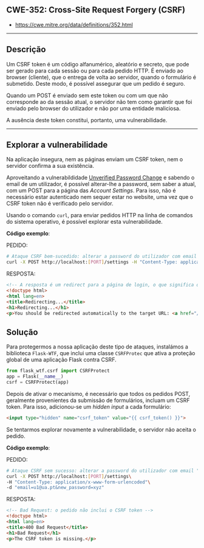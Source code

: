 ## CWE-352: Cross-Site Request Forgery (CSRF)
- https://cwe.mitre.org/data/definitions/352.html

---
## Descrição
Um CSRF token é um código alfanumérico, aleatório e secreto, que pode ser gerado para cada sessão ou para cada pedido HTTP. É enviado ao browser (cliente), que o entrega de volta ao servidor, quando o formulário é submetido. Deste modo, é possível assegurar que um pedido é seguro.

Quando um POST é enviado sem este token ou com um que não corresponde ao da sessão atual, o servidor não tem como garantir que foi enviado pelo browser do utilizador e não por uma entidade maliciosa.

A ausência deste token constitui, portanto, uma vulnerabilidade.

---
## Explorar a vulnerabilidade

Na aplicação insegura, nem as páginas enviam um CSRF token, nem o servidor confirma a sua existência.

Aproveitando a vulnerabildidade [Unverified Password Change](CWE-620.md) e sabendo o email de um utilizador, é possível alterar-lhe a password, sem saber a atual, com um POST para a página das *Account Settings*. Para isso, não é necessário estar autenticado nem sequer estar no website, uma vez que o CSRF token não é verificado pelo servidor.

Usando o comando ```curl```, para enviar pedidos HTTP na linha de comandos do sistema operativo, é possível explorar esta vulnerabilidade.

**Código exemplo**:

PEDIDO:
```bash
# Ataque CSRF bem-sucedido: alterar a password do utilizador com email "u1@ua.pt" para "xyz"
curl -X POST http://localhost:[PORT]/settings -H "Content-Type: application/x-www-form-urlencoded" -d "email=u1@ua.pt&new_password=xyz"
```
RESPOSTA:
```html
<!-- A resposta é um redirect para a página de login, o que significa que a password foi alterada -->
<!doctype html>
<html lang=en>
<title>Redirecting...</title>
<h1>Redirecting...</h1>
<p>You should be redirected automatically to the target URL: <a href="/login">/login</a>. If not, click the link.
```

## Solução

Para protegermos a nossa aplicação deste tipo de ataques, instalámos a biblioteca ```Flask-WTF```, que inclui uma classe ```CSRFProtec``` que ativa a proteção global de uma aplicação Flask contra CSRF.
```python
from flask_wtf.csrf import CSRFProtect
app = Flask(__name__)
csrf = CSRFProtect(app)
```

Depois de ativar o mecanismo, é necessário que todos os pedidos POST, geralmente provenientes da submissão de formulários, incluam um CSRF token. Para isso, adicionou-se um *hidden input* a cada formulário:
```html
<input type="hidden" name="csrf_token" value="{{ csrf_token() }}">
```

Se tentarmos explorar novamente a vulnerabilidade, o servidor não aceita o pedido.

**Código exemplo**:

PEDIDO:
```bash
# Ataque CSRF sem sucesso: alterar a password do utilizador com email "u1@ua.pt" para "xyz"
curl -X POST http://localhost:[PORT]/settings\
-H "Content-Type: application/x-www-form-urlencoded"\
-d "email=u1@ua.pt&new_password=xyz"
```
RESPOSTA:
```html
<!-- Bad Request: o pedido não inclui o CSRF token -->
<!doctype html>
<html lang=en>
<title>400 Bad Request</title>
<h1>Bad Request</h1>
<p>The CSRF token is missing.</p>
```